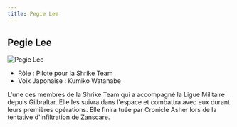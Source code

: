 ```yaml
---
title: Pegie Lee
---
```


Pegie Lee
---------


![Pegie Lee](/images/stories/saga/vgundam/persos/pegie-lee.png)
* Rôle : Pilote pour la Shrike Team
* Voix Japonaise : Kumiko Watanabe


L'une des membres de la Shrike Team qui a accompagné la Ligue Militaire depuis Gilbraltar. Elle les suivra dans l'espace et combattra avec eux durant leurs premières opérations. Elle finira tuée par Cronicle Asher lors de la tentative d'infiltration de Zanscare.



